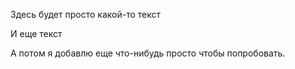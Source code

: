 Здесь будет просто какой-то текст

И еще текст

А потом я добавлю еще что-нибудь просто чтобы попробовать.